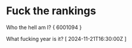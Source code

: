 # Fuck the rankings

Who the hell am I?
{ 6001094 }

What fucking year is it?
[ 2024-11-21T16:30:00Z ]

